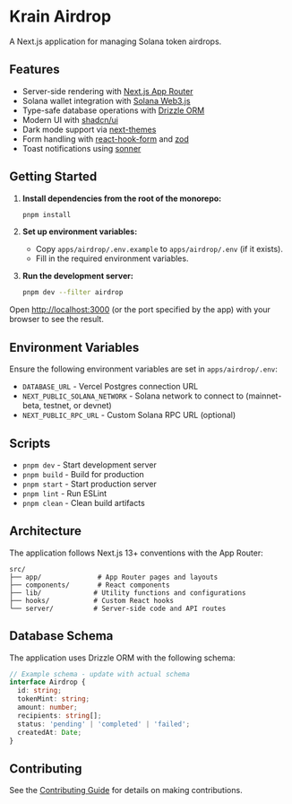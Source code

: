# Krain Airdrop

A Next.js application for managing Solana token airdrops.

## Features

- Server-side rendering with [Next.js App Router](https://nextjs.org/docs/app)
- Solana wallet integration with [Solana Web3.js](https://solana-labs.github.io/solana-web3.js/)
- Type-safe database operations with [Drizzle ORM](https://orm.drizzle.team/docs/overview)
- Modern UI with [shadcn/ui](https://ui.shadcn.com/docs)
- Dark mode support via [next-themes](https://github.com/pacocoursey/next-themes)
- Form handling with [react-hook-form](https://react-hook-form.com/docs) and [zod](https://zod.dev/)
- Toast notifications using [sonner](https://sonner.emilkowal.ski/)

## Getting Started

1. **Install dependencies from the root of the monorepo:**
   ```bash
   pnpm install
   ```

2. **Set up environment variables:**
   - Copy `apps/airdrop/.env.example` to `apps/airdrop/.env` (if it exists).
   - Fill in the required environment variables.

3. **Run the development server:**
   ```bash
   pnpm dev --filter airdrop
   ```

Open [http://localhost:3000](http://localhost:3000) (or the port specified by the app) with your browser to see the result.

## Environment Variables

Ensure the following environment variables are set in `apps/airdrop/.env`:

- `DATABASE_URL` - Vercel Postgres connection URL
- `NEXT_PUBLIC_SOLANA_NETWORK` - Solana network to connect to (mainnet-beta, testnet, or devnet)
- `NEXT_PUBLIC_RPC_URL` - Custom Solana RPC URL (optional)

## Scripts

- `pnpm dev` - Start development server
- `pnpm build` - Build for production
- `pnpm start` - Start production server
- `pnpm lint` - Run ESLint
- `pnpm clean` - Clean build artifacts

## Architecture

The application follows Next.js 13+ conventions with the App Router:

```
src/
├── app/              # App Router pages and layouts
├── components/       # React components
├── lib/             # Utility functions and configurations
├── hooks/           # Custom React hooks
└── server/          # Server-side code and API routes
```

## Database Schema

The application uses Drizzle ORM with the following schema:

```typescript
// Example schema - update with actual schema
interface Airdrop {
  id: string;
  tokenMint: string;
  amount: number;
  recipients: string[];
  status: 'pending' | 'completed' | 'failed';
  createdAt: Date;
}
```

## Contributing

See the [Contributing Guide](../../docs/CONTRIBUTING.md) for details on making contributions. 